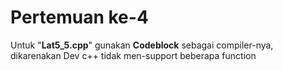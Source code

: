 # Pertemuan ke-4
Untuk "<b>Lat5_5.cpp</b>" gunakan <b>Codeblock</b> sebagai compiler-nya, dikarenakan Dev c++ tidak men-support beberapa function
